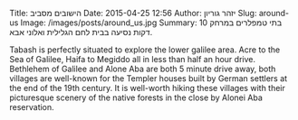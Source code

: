 Title: הישובים מסביב
Date: 2015-04-25 12:56
Author: יזהר גוריון
Slug: around-us
Image: /images/posts/around_us.jpg
Summary: בתי טמפלרים במרחק 10 דקות נסיעה בבית לחם הגלילית ואלוני אבא.

Tabash is perfectly situated to explore the lower galilee area. Acre to the Sea of Galilee, Haifa to Megiddo all in less than half an hour drive. Bethlehem of Galilee and Alone Aba are both 5 minute drive away, both villages are well-known for the Templer houses built by German settlers at the end of the 19th century. It is well-worth hiking these villages with their picturesque scenery of the native forests in the close by Alonei Aba reservation.
